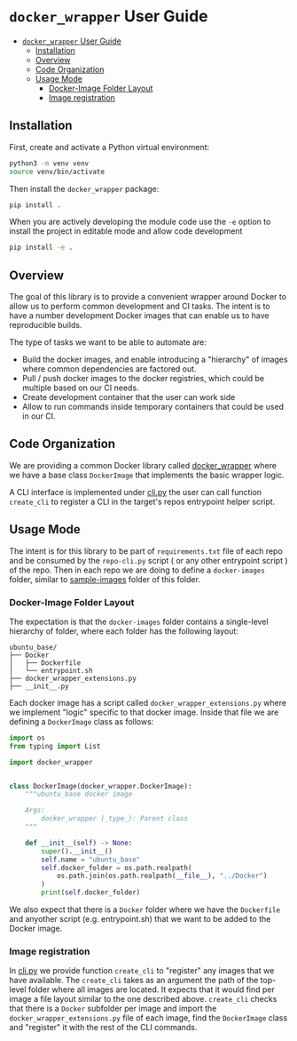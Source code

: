 # `docker_wrapper` User Guide

- [`docker_wrapper` User Guide](#docker_wrapper-user-guide)
  - [Installation](#installation)
  - [Overview](#overview)
  - [Code Organization](#code-organization)
  - [Usage Mode](#usage-mode)
    - [Docker-Image Folder Layout](#docker-image-folder-layout)
    - [Image registration](#image-registration)

## Installation

First, create and activate a Python virtual environment:


```bash
python3 -m venv venv
source venv/bin/activate
```

Then install the `docker_wrapper` package:

```bash
pip install .
```

When you are actively developing the module code use the ``-e`` option to
install the project in editable mode and allow code development


```bash
pip install -e .
```

## Overview

The goal of this library is to provide a convenient wrapper around Docker to allow
us to perform common development and CI tasks. The intent is to have a number
development Docker images that can enable us to have reproducible builds.

The type of tasks we want to be able to automate are:

- Build the docker images, and enable introducing a "hierarchy" of images
where common dependencies are factored out.
- Pull / push docker images to the docker registries, which could be multiple
based on our CI needs.
- Create development container that the user can work side
- Allow to run commands inside temporary containers that could be used in our CI.

## Code Organization

We are providing a common Docker library called [docker_wrapper](/src/docker_wrapper/docker_helpers.py)
where we have a base class `DockerImage` that implements the basic wrapper logic.

A CLI interface is implemented under [cli.py](/src/docker_wrapper/cli.py) the user can call function
`create_cli` to register a CLI in the target's repos entrypoint helper script.

## Usage Mode

The intent is for this library to be part of `requirements.txt` file of each repo and be consumed
by the `repo-cli.py` script ( or any other entrypoint script ) of the repo. Then in each repo
we are doing to define a `docker-images` folder, similar to [sample-images](/sample-images) folder of
this folder.

### Docker-Image Folder Layout

The expectation is that the `docker-images` folder contains a single-level hierarchy of folder, where
each folder has the following layout:

```
ubuntu_base/
├── Docker
│   ├── Dockerfile
│   └── entrypoint.sh
├── docker_wrapper_extensions.py
├── __init__.py
```

Each docker image has a script called `docker_wrapper_extensions.py` where we implement "logic" specific
to that docker image. Inside that file we are defining a `DockerImage` class as follows:

```python
import os
from typing import List

import docker_wrapper


class DockerImage(docker_wrapper.DockerImage):
    """ubuntu_base docker image

    Args:
        docker_wrapper (_type_): Parent class
    """

    def __init__(self) -> None:
        super().__init__()
        self.name = "ubuntu_base"
        self.docker_folder = os.path.realpath(
            os.path.join(os.path.realpath(__file__), "../Docker")
        )
        print(self.docker_folder)
```

We also expect that there is a `Docker` folder where we have the `Dockerfile` and anyother script (e.g. entrypoint.sh)
that we want to be added to the Docker image.


### Image registration

In [cli.py](/src/docker_wrapper/cli.py) we provide function `create_cli` to "register" any images that we have available.
The `create_cli` takes as an argument the path of the top-level folder where all images are located. It expects that
it would find per image a file layout similar to the one described above. `create_cli` checks that there is a `Docker` subfolder
per image and import the `docker_wrapper_extensions.py` file of each image, find the `DockerImage` class and "register" it with
the rest of the CLI commands.

